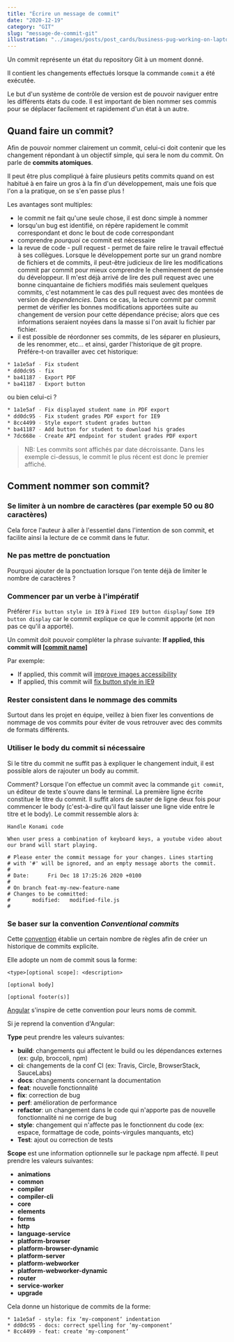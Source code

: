 ```yaml
---
title: "Écrire un message de commit"
date: "2020-12-19"
category: "GIT"
slug: "message-de-commit-git"
illustration: "../images/posts/post_cards/business-pug-working-on-laptop.jpg"
---
```


Un commit représente un état du repository Git à un moment donné.

Il contient les changements effectués lorsque la commande `commit` a été exécutée.

Le but d'un système de contrôle de version est de pouvoir naviguer entre les différents états du code. Il est important de bien nommer ses commis pour se déplacer facilement et rapidement d'un état à un autre.



## Quand faire un commit?

Afin de pouvoir nommer clairement un commit, celui-ci doit contenir que les changement répondant à un objectif simple, qui sera le nom du commit. On parle de **commits atomiques**.

Il peut être plus compliqué à faire plusieurs petits commits quand on est habitué à en faire un gros à la fin d'un développement, mais une fois que l'on a la pratique, on se s'en passe plus !

Les avantages sont multiples:

- le commit ne fait qu'une seule chose, il est donc simple à nommer
- lorsqu'un bug est identifié, on répère rapidement le commit correspondant et donc le bout de code correspondant
- comprendre *pourquoi* ce commit est nécessaire
- la revue de code - pull request - permet de faire relire le travail effectué à ses collègues. Lorsque le développement porte sur un grand nombre de fichiers et de commits, il peut-être judicieux de lire les modifications commit par commit pour mieux comprendre le cheminement de pensée du développeur. Il m'est déjà arrivé de lire des pull request avec une bonne cinquantaine de fichiers modifiés mais seulement quelques commits, c'est notamment le cas des pull request avec des montées de version de *dependencies*. Dans ce cas, la lecture commit par commit permet de vérifier les bonnes modifications apportées suite au changement de version pour cette dépendance précise; alors que ces informations seraient noyées dans la masse si l'on avait lu fichier par fichier.
- il est possible de réordonner ses commits, de les séparer en plusieurs, de les renommer, etc... et ainsi, garder l'historique de git propre. Préfére-t-on travailler avec cet historique:

```bash
* 1a1e5af - Fix student
* dd0dc95 - fix
* ba41187 - Export PDF
* ba41187 - Export button
```

ou bien celui-ci ?

```bash
* 1a1e5af - Fix displayed student name in PDF export
* dd0dc95 - Fix student grades PDF export for IE9
* 8cc4499 - Style export student grades button
* ba41187 - Add button for student to download his grades
* 7dc668e - Create API endpoint for student grades PDF export
```

> NB: Les commits sont affichés par date décroissante. Dans les exemple ci-dessus, le commit le plus récent est donc le premier affiché.



## Comment nommer son commit?

### Se limiter à un nombre de caractères (par exemple 50 ou 80 caractères)

Cela force l'auteur à aller à l'essentiel dans l'intention de son commit, et facilite ainsi la lecture de ce commit dans le futur.

### Ne pas mettre de ponctuation

Pourquoi ajouter de la ponctuation lorsque l'on tente déjà de limiter le nombre de caractères ?

### Commencer par un verbe à l'impératif

Préférer `Fix button style in IE9` à `Fixed IE9 button display`/ `Some IE9 button display` car le commit explique ce que le commit apporte (et non pas ce qu'il a apporté).

Un commit doit pouvoir compléter la phrase suivante:  **If applied, this commit will <u>[commit name]</u>**

Par exemple:

- If applied, this commit will <u>improve images accessibility</u>
- If applied, this commit will <u>fix button style in IE9</u>

### Rester consistent dans le nommage des commits

Surtout dans les projet en équipe, veillez à bien fixer les conventions de nommage de vos commits pour éviter de vous retrouver avec des commits de formats différents.

### Utiliser le body du commit si nécessaire

Si le titre du commit ne suffit pas à expliquer le changement induit, il est possible alors de rajouter un body au commit.

Comment? Lorsque l'on effectue un commit avec la commande `git commit`, un éditeur de texte s'ouvre dans le terminal. La première ligne écrite constitue le titre du commit. Il suffit alors de sauter de ligne deux fois pour commencer le body (c'est-à-dire qu'il faut laisser une ligne vide entre le titre et le body). Le commit ressemble alors à:

```
Handle Konami code

When user press a combination of keyboard keys, a youtube video about our brand will start playing.
  
# Please enter the commit message for your changes. Lines starting
# with '#' will be ignored, and an empty message aborts the commit.
#
# Date:      Fri Dec 18 17:25:26 2020 +0100
#
# On branch feat-my-new-feature-name
# Changes to be committed:
#       modified:   modified-file.js
#

```

### Se baser sur la convention *Conventional commits*

Cette [convention](https://www.conventionalcommits.org/en/v1.0.0/) établie un certain nombre de règles afin de créer un historique de commits explicite.

Elle adopte un nom de commit sous la forme:

```
<type>[optional scope]: <description>

[optional body]

[optional footer(s)]
```

[Angular](https://github.com/angular/angular/blob/22b96b9/CONTRIBUTING.md#-commit-message-guidelines) s'inspire de cette convention pour leurs noms de commit. 



Si je reprend la convention d'Angular:

**Type** peut prendre les valeurs suivantes:

- **build**: changements qui affectent le build ou les dépendances externes (ex: gulp, broccoli, npm)
- **ci**: changements de la conf CI (ex: Travis, Circle, BrowserStack, SauceLabs)
- **docs**: changements concernant la documentation
- **feat**: nouvelle fonctionnalité
- **fix**: correction de bug
- **perf**: amélioration de performance
- **refactor**: un changement dans le code qui n'apporte pas de nouvelle fonctionnalité ni ne corrige de bug
- **style**: changement qui n'affecte pas le fonctionnent du code (ex: espace, formattage de code, points-virgules manquants, etc)
- **Test**: ajout ou correction de tests

**Scope** est une information optionnelle sur le package npm affecté. Il peut prendre les valeurs suivantes:

- **animations**
- **common**
- **compiler**
- **compiler-cli**
- **core**
- **elements**
- **forms**
- **http**
- **language-service**
- **platform-browser**
- **platform-browser-dynamic**
- **platform-server**
- **platform-webworker**
- **platform-webworker-dynamic**
- **router**
- **service-worker**
- **upgrade**



Cela donne un historique de commits de la forme:

```
* 1a1e5af - style: fix ‘my-component‘ indentation
* dd0dc95 - docs: correct spelling for ‘my-component‘
* 8cc4499 - feat: create ‘my-component‘
```


